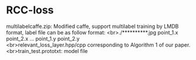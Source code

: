 # RCC-loss
multilabelcaffe.zip: Modified caffe, support multilabel training by LMDB format, label file can be as follow format:
\<br>./**********.jpg point_1.x point_2.x ... point_1.y point_2.y
\<br>relevant_loss_layer.hpp/cpp corresponding to Algorithm 1 of our paper.
\<br>train_test.prototxt: model file
